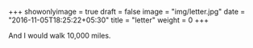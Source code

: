 +++
showonlyimage = true
draft = false
image = "img/letter.jpg"
date = "2016-11-05T18:25:22+05:30"
title = "letter"
weight = 0
+++

And I would walk 10,000 miles.

